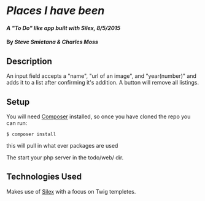 # _Places I have been_

#### _A "To Do" like app built with Silex, 8/5/2015_

#### By _**Steve Smietana & Charles Moss**_

## Description
An input field accepts a "name", "url of an image", and "year(number)" and adds it to a list after confirming it's addition. A button will remove all listings.

## Setup
You will need [Composer](https://github.com/composer/composer) installed, so once you have cloned the repo you can run:

```
$ composer install
```

this will pull in what ever packages are used

The start your php server in the todo/web/ dir.

## Technologies Used
Makes use of [Silex](http://silex.sensiolabs.org/) with a focus on Twig templetes.
